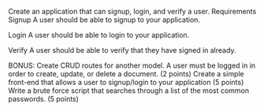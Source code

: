 Create an application that can signup, login, and verify a user.
Requirements
Signup
A user should be able to signup to your application.

Login
A user should be able to login to your application.

Verify
A user should be able to verify that they have signed in already.

BONUS:
Create CRUD routes for another model. A user must be logged in in order to create, update, or delete a document. (2 points)
Create a simple front-end that allows a user to signup/login to your application (5 points)
Write a brute force script that searches through a list of the most common passwords. (5 points)